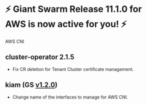 # :zap: Giant Swarm Release 11.1.0 for AWS is now active for you! :zap:

AWS CNI

## cluster-operator 2.1.5

- Fix CR deletion for Tenant Cluster certificate management.

## kiam (GS [v1.2.0](https://github.com/giantswarm/kiam-app/blob/master/CHANGELOG.md#v120-2020-03-11))

- Change name of the interfaces to manage for AWS CNI.
